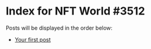 # Index for NFT World #3512
Posts will be displayed in the order below:

- [Your first post](./001-first.md)

